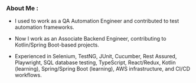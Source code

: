 ### About Me :

- I used to work as a QA Automation Engineer and contributed to test automation frameworks.

- Now I work as an Associate Backend Engineer, contributing to Kotlin/Spring Boot-based projects.

- Experienced in Selenium, TestNG, JUnit, Cucumber, Rest Assured, Playwright, SQL database testing, TypeScript, React/Redux, Kotlin (learning), Spring/Spring Boot (learning), AWS infrastructure, and CI/CD workflows.

